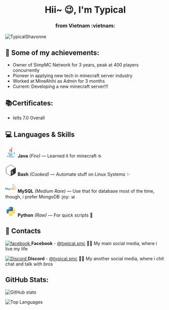 
<h1 align="center">Hii~ 😉, I'm Typical</h1>
<h3 align="center">from Vietnam :vietnam:</h3>

<p align="left"> <img src="https://komarev.com/ghpvc/?username=TypicalShavonne&label=Profile%20views&color=0e75b6&style=flat" alt="TypicalShavonne" /> </p>

## 🧪 **Some of my achievements:**
* Owner of SimpMC Network for 3 years, peak at 400 players concurrently
* Pioneer in applying new tech in minecraft server industry
* Worked at MineAhihi as Admin for 3 months
* Current: Developing a new minecraft server!!!
## 📚Certificates:
* Ielts 7.0 Overall
## 💻 Languages & Skills

<div align="left">
  <p>
    <img src="https://raw.githubusercontent.com/devicons/devicon/master/icons/java/java-original.svg" alt="Java" width="35" height="35" /> 
    <strong>Java</strong> <em>(Fire)</em> — Learned it for minecraft ☕
  </p>
  <p>
    <img src="https://raw.githubusercontent.com/devicons/devicon/master/icons/bash/bash-original.svg" alt="JavaScript" width="35" height="35" /> 
    <strong>Bash</strong> <em>(Cooked)</em> — Automate stuff on Linux Systems ✨
  </p>
  <p>
    <img src="https://raw.githubusercontent.com/devicons/devicon/master/icons/mysql/mysql-original-wordmark.svg" alt="MySQL" width="35" height="35" /> 
    <strong>MySQL</strong> <em>(Medium Rare)</em> — Use that for database most of the time, though, i prefer MongoDB :joy: 📊
  </p>
  <p>
    <img src="https://raw.githubusercontent.com/devicons/devicon/master/icons/python/python-original.svg" alt="Python" width="35" height="35" /> 
    <strong>Python</strong> <em>(Raw)</em> — For quick scripts 🐍
  </p>
</div>

## 💌 Contacts
  <div align="left">
    <p>
      <a href="https://facebook.com/typical.smc" target="_blank">
        <img src="https://raw.githubusercontent.com/rahuldkjain/github-profile-readme-generator/master/src/images/icons/Social/facebook.svg" alt="facebook" height="35" width="45" />
      </a>
      <strong>Facebook</strong> - <a href="https://facebook.com/typical.smc" target="_blank">@typical.smc</a>  
      🙆‍♂️ My main social media, where i live my life
    </p>
    <p>
      <a href="https://discordlookup.com/user/437854007181049866" target="_blank">
        <img src="https://raw.githubusercontent.com/rahuldkjain/github-profile-readme-generator/master/src/images/icons/Social/discord.svg" alt="Discord" height="35" width="45" />
      </a>
      <strong>Discord</strong> - <a href="https://discordlookup.com/user/437854007181049866" target="_blank">@typical.smc</a>  
      🧑‍🦯 My another social media, where i chit chat and talk with bros
    </p>
  </div>

## GitHub Stats:
![GitHub stats](https://github-readme-stats.vercel.app/api?username=TypicalShavonne&theme=tokyonight&hide_border=true)

![Top Languages](https://github-readme-stats.vercel.app/api/top-langs/?username=TypicalShavonne&theme=tokyonight&layout=compact&hide_border=true)
